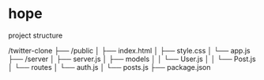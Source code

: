 # hope

project structure

/twitter-clone
  ├── /public
  │   ├── index.html
  │   ├── style.css
  │   └── app.js
  ├── /server
  │   ├── server.js
  │   ├── models
  │   │   └── User.js
  │   │   └── Post.js
  │   └── routes
  │       └── auth.js
  │       └── posts.js
  ├── package.json
